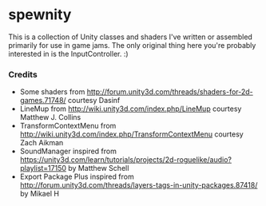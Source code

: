 # spewnity
This is a collection of Unity classes and shaders I've written or assembled primarily for use in game jams. The only original thing here you're probably interested in is the InputController. :)

### Credits
 - Some shaders from http://forum.unity3d.com/threads/shaders-for-2d-games.71748/ courtesy Dasinf
 - LineMup from http://wiki.unity3d.com/index.php/LineMup courtesy Matthew J. Collins
 - TransformContextMenu from http://wiki.unity3d.com/index.php/TransformContextMenu courtesy Zach Aikman
 - SoundManager inspired from https://unity3d.com/learn/tutorials/projects/2d-roguelike/audio?playlist=17150 by Matthew Schell
 - Export Package Plus inspired from http://forum.unity3d.com/threads/layers-tags-in-unity-packages.87418/ by Mikael H


